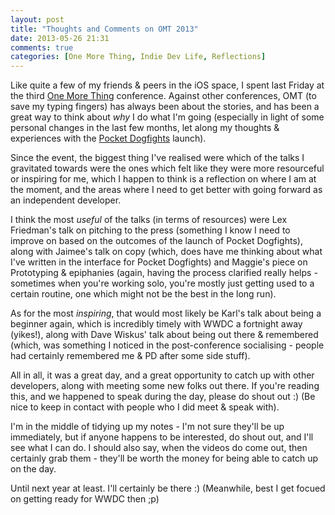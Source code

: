 ```yaml
---
layout: post
title: "Thoughts and Comments on OMT 2013"
date: 2013-05-26 21:31
comments: true
categories: [One More Thing, Indie Dev Life, Reflections]
---
```

Like quite a few of my friends &amp; peers in the iOS space, I spent last Friday at the third [One More Thing](http://onemorething.com.au) conference. Against other conferences, OMT (to save my typing fingers) has always been about the stories, and has been a great way to think about *why* I do what I'm going (especially in light of some personal changes in the last few months, let along my thoughts &amp; experiences with the [Pocket Dogfights](http://www.pocketdogfights.com) launch).

<!-- more -->

Since the event, the biggest thing I've realised were which of the talks I gravitated towards were the ones which felt like they were more resourceful or inspiring for me, which I happen to think is a reflection on where I am at the moment, and the areas where I need to get better with going forward as an independent developer.

I think the most *useful* of the talks (in terms of resources) were Lex Friedman's talk on pitching to the press (something I know I need to improve on based on the outcomes of the launch of Pocket Dogfights), along with Jaimee's talk on copy (which, does have me thinking about what I've written in the interface for Pocket Dogfights) and Maggie's piece on Prototyping &amp; epiphanies (again, having the process clarified really helps - sometimes when you're working solo, you're mostly just getting used to a certain routine, one which might not be the best in the long run).

As for the most *inspiring*, that would most likely be Karl's talk about being a beginner again, which is incredibly timely with WWDC a fortnight away (yikes!), along with Dave Wiskus' talk about being out there & remembered (which, was something I noticed in the post-conference socialising - people had certainly remembered me &amp; PD after some side stuff).

All in all, it was a great day, and a great opportunity to catch up with other developers, along with meeting some new folks out there. If you're reading this, and we happened to speak during the day, please do shout out :) (Be nice to keep in contact with people who I did meet &amp; speak with).

I'm in the middle of tidying up my notes - I'm not sure they'll be up immediately, but if anyone happens to be interested, do shout out, and I'll see what I can do. I should also say, when the videos do come out, then certainly grab them - they'll be worth the money for being able to catch up on the day.

Until next year at least. I'll certainly be there :) (Meanwhile, best I get focued on getting ready for WWDC then ;p)